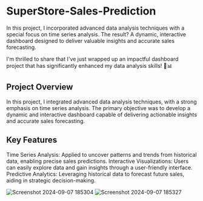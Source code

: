 # SuperStore-Sales-Prediction
In this project, I incorporated advanced data analysis techniques with a special focus on time series analysis. The result? A dynamic, interactive dashboard designed to deliver valuable insights and accurate sales forecasting. 

I'm thrilled to share that I've just wrapped up an impactful dashboard project that has significantly enhanced my data analysis skills! 🎉📊

## Project Overview

In this project, I integrated advanced data analysis techniques, with a strong emphasis on time series analysis. The primary objective was to develop a dynamic and interactive dashboard capable of delivering actionable insights and accurate sales forecasting.

## Key Features

Time Series Analysis: Applied to uncover patterns and trends from historical data, enabling precise sales predictions.
Interactive Visualizations: Users can easily explore data and gain insights through a user-friendly interface.
Predictive Analytics: Leveraging historical data to forecast future sales, aiding in strategic decision-making.

![Screenshot 2024-09-07 185304](https://github.com/user-attachments/assets/a16737c9-da00-4056-adf0-db5eed1246b6)
![Screenshot 2024-09-07 185327](https://github.com/user-attachments/assets/bbdd96d0-e271-4b65-9dcc-5372a8a0df07)

